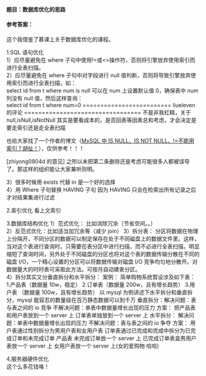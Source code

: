 #### **题目**：数据库优化的思路

#### **参考答案**：

这个我借鉴了慕课上关于数据库优化的课程。

1.SQL 语句优化  
1）应尽量避免在 where 子句中使用!=或<>操作符，否则将引擎放弃使用索引而进行全表扫描。  
2）应尽量避免在 where 子句中对字段进行 null 值判断，否则将导致引擎放弃使用索引而进行全表扫描，如：  
select id from t where num is null
可以在 num 上设置默认值 0，确保表中 num 列没有 null 值，然后这样查询：  
select id from t where num=0
========================= liueleven 的评论 =================================
不是非我杠精，关于 null,isNull,isNotNull 其实是要看成本的，是否回表等因素总和考虑，才会决定是要走索引还是走全表扫描

也给大家找了一个作者的博文（[MySQL 中 IS NULL、IS NOT NULL、!=不能用索引？胡扯！](https://mp.weixin.qq.com/s/CEJFsDBizdl0SvugGX7UmQ)），仅供参考！！！

[zhiyong0804d 的意见]
之所以未把第二条删除还是考虑可能很多人都被误导了。那这样的组织能让大家兼听则明。

3）很多时候用 exists 代替 in 是一个好的选择  
4）用 Where 子句替换 HAVING 子句 因为 HAVING 只会在检索出所有记录之后才对结果集进行过滤

2.索引优化
看上文索引

3.数据库结构优化
1）范式优化： 比如消除冗余（节省空间。。）  
2）反范式优化：比如适当加冗余等（减少 join）
3）拆分表： 分区将数据在物理上分隔开，不同分区的数据可以制定保存在处于不同磁盘上的数据文件里。这样，当对这个表进行查询时，只需要在表分区中进行扫描，而不必进行全表扫描，明显缩短了查询时间，另外处于不同磁盘的分区也将对这个表的数据传输分散在不同的磁盘 I/O，一个精心设置的分区可以将数据传输对磁盘 I/O 竞争均匀地分散开。对数据量大的时时表可采取此方法。可按月自动建表分区。  
4）拆分其实又分垂直拆分和水平拆分：
案例： 简单购物系统暂设涉及如下表： 1.产品表（数据量 10w，稳定） 2.订单表（数据量 200w，且有增长趋势） 3.用户表 （数据量 100w，且有增长趋势）
以 mysql 为例讲述下水平拆分和垂直拆分，mysql 能容忍的数量级在百万静态数据可以到千万 垂直拆分：解决问题：表与表之间的 io 竞争 不解决问题：单表中数据量增长出现的压力 方案： 把产品表和用户表放到一个 server 上 订单表单独放到一个 server 上 水平拆分： 解决问题：单表中数据量增长出现的压力 不解决问题：表与表之间的 io 争夺
方案： 用户表通过性别拆分为男用户表和女用户表 订单表通过已完成和完成中拆分为已完成订单和未完成订单 产品表 未完成订单放一个 server 上 已完成订单表盒男用户表放一个 server 上 女用户表放一个 server 上(女的爱购物 哈哈)

4.服务器硬件优化  
这个么多花钱咯！

